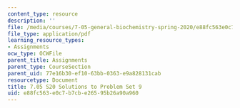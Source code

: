 ```yaml
---
content_type: resource
description: ''
file: /media/courses/7-05-general-biochemistry-spring-2020/e88fc563e0c7b7cbe26595b26a90a960_MIT7_05S20_Pset9_soln.pdf
file_type: application/pdf
learning_resource_types:
- Assignments
ocw_type: OCWFile
parent_title: Assignments
parent_type: CourseSection
parent_uid: 77e16b30-ef10-63bb-0363-e9a828131cab
resourcetype: Document
title: 7.05 S20 Solutions to Problem Set 9
uid: e88fc563-e0c7-b7cb-e265-95b26a90a960
---
```


